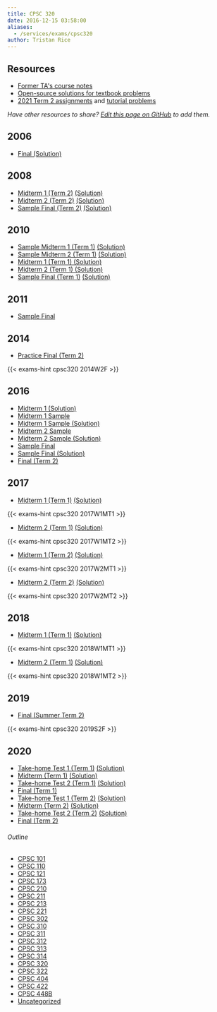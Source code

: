 ```yaml
---
title: CPSC 320
date: 2016-12-15 03:58:00
aliases:
  - /services/exams/cpsc320
author: Tristan Rice
---
```


## Resources

- [Former TA's course notes](https://web.archive.org/web/20230214134857/https://savreline.com/projects/320notes.pdf)
- [Open-source solutions for textbook problems](https://github.com/mathiasuy/Soluciones-Klenberg/)
- [2021 Term 2 assignments](https://web.archive.org/web/20231217163639/http://www.students.cs.ubc.ca/~cs-320/2021W2/index.php?page=assignments&menu=1&submenu=0) and [tutorial problems](https://web.archive.org/web/20231217163656/https://www.students.cs.ubc.ca/~cs-320/2021W2/index.php?page=tutorials&menu=1&submenu=5)

_Have other resources to share? [Edit this page on GitHub](https://github.com/ubccsss/ubccsss.org/edit/master/content/services/exams/cpsc320.md) to add them._

## 2006

- [Final (Solution)](https://web.archive.org/web/20161215035742/http://www.ugrad.cs.ubc.ca/~cs320/2009S/files/old-final-soln.pdf)

## 2008

- [Midterm 1 (Term 2)](/files/exams/2008/cs320-2008-t2-midterm1.pdf) [(Solution)](/files/exams/2008/cs320-2008-t2-midterm1-solution.pdf)
- [Midterm 2 (Term 2)](/files/exams/2008/cs320-2008-t2-midterm2.pdf) [(Solution)](/files/exams/2008/cs320-2008-t2-midterm2-solution.pdf)
- [Sample Final (Term 2)](/files/exams/2008/cs320-2008-t2-sample-final.pdf) [(Solution)](/files/exams/2008/cs320-2008-t2-sample-final-solution.pdf)

## 2010

- [Sample Midterm 1 (Term 1)](/files/exams/2010/cs320-2010-t1-sample-midterm1.pdf) [(Solution)](/files/exams/2010/cs320-2010-t1-sample-midterm1-solution.pdf)
- [Sample Midterm 2 (Term 1)](/files/exams/2010/cs320-2010-t1-sample-midterm2.pdf) [(Solution)](/files/exams/2010/cs320-2010-t1-sample-midterm2-solution.pdf)
- [Midterm 1 (Term 1) (Solution)](/files/exams/2010/cs320-2010-t1-midterm1-solution.pdf)
- [Midterm 2 (Term 1) (Solution)](/files/exams/2010/cs320-2010-t1-midterm2-solution.pdf)
- [Sample Final (Term 1)](/files/exams/2010/cs320-2010-t1-sample-final.pdf) [(Solution)](/files/exams/2010/cs320-2010-t1-sample-final-solution.pdf)

## 2011

- [Sample Final](https://web.archive.org/web/20120201031804/http://www.ugrad.cs.ubc.ca/~cs320/2011W1/handouts/sampleFinal.pdf)

## 2014

- [Practice Final (Term 2)](https://web.archive.org/web/20231217163506if_/https://www.students.cs.ubc.ca/~cs-320/2021W2/handouts/old-exams/2014W2-final-practice.pdf)

{{< exams-hint cpsc320 2014W2F >}}

## 2016

- [Midterm 1 (Solution)](https://ubccsss.org/files/midterm1-real-comments.pdf)
- [Midterm 1 Sample](https://ubccsss.org/files/midterm1-sample.pdf)
- [Midterm 1 Sample (Solution)](https://ubccsss.org/files/midterm1-sample-solutions%281%29_0.pdf)
- [Midterm 2 Sample](https://ubccsss.org/files/midterm2-sample%281%29.pdf)
- [Midterm 2 Sample (Solution)](https://ubccsss.org/files/midterm2-sample-solutions%284%29.pdf)
- [Sample Final](https://ubccsss.org/files/320-2016-final-sample%281%29.pdf)
- [Sample Final (Solution)](https://ubccsss.org/files/320-2016-final-sample-solutions%282%29.pdf)
- [Final (Term 2)](https://web.archive.org/web/20231217163506if_/https://www.students.cs.ubc.ca/~cs-320/2021W2/handouts/old-exams/2016W2-final.pdf)

## 2017

- [Midterm 1 (Term 1)](https://web.archive.org/web/20231217163506if_/https://www.students.cs.ubc.ca/~cs-320/2021W2/handouts/old-exams/2017W1-midterm1.pdf) [(Solution)](https://web.archive.org/web/20231217163506if_/https://www.students.cs.ubc.ca/~cs-320/2021W2/handouts/old-exams/2017W1-midterm1-soln.pdf)

{{< exams-hint cpsc320 2017W1MT1 >}}

- [Midterm 2 (Term 1)](https://web.archive.org/web/20231217163506if_/https://www.students.cs.ubc.ca/~cs-320/2021W2/handouts/old-exams/2017W1-midterm2.pdf) [(Solution)](https://web.archive.org/web/20231217163506if_/https://www.students.cs.ubc.ca/~cs-320/2021W2/handouts/old-exams/2017W1-midterm2-soln.pdf)

{{< exams-hint cpsc320 2017W1MT2 >}}

- [Midterm 1 (Term 2)](https://web.archive.org/web/20231217163506if_/https://www.students.cs.ubc.ca/~cs-320/2021W2/handouts/old-exams/2017W2-midterm1.pdf) [(Solution)](https://web.archive.org/web/20231217163506if_/https://www.students.cs.ubc.ca/~cs-320/2021W2/handouts/old-exams/2017W2-midterm1-soln.pdf)

{{< exams-hint cpsc320 2017W2MT1 >}}

- [Midterm 2 (Term 2)](https://web.archive.org/web/20231217163506if_/https://www.students.cs.ubc.ca/~cs-320/2021W2/handouts/old-exams/2017W2-midterm2.pdf) [(Solution)](https://web.archive.org/web/20231217163506if_/https://www.students.cs.ubc.ca/~cs-320/2021W2/handouts/old-exams/2017W1-midterm2-soln.pdf)

{{< exams-hint cpsc320 2017W2MT2 >}}

## 2018

- [Midterm 1 (Term 1)](https://web.archive.org/web/20231217163506if_/https://www.students.cs.ubc.ca/~cs-320/2021W2/handouts/old-exams/2018W1-midterm1.pdf) [(Solution)](https://web.archive.org/web/20231217163506if_/https://www.students.cs.ubc.ca/~cs-320/2021W2/handouts/old-exams/2018W1-midterm1-soln.pdf)

{{< exams-hint cpsc320 2018W1MT1 >}}

- [Midterm 2 (Term 1)](https://web.archive.org/web/20231217163506if_/https://www.students.cs.ubc.ca/~cs-320/2021W2/handouts/old-exams/2018W1-midterm2.pdf) [(Solution)](https://web.archive.org/web/20231217163506if_/https://www.students.cs.ubc.ca/~cs-320/2021W2/handouts/old-exams/2018W1-midterm2-soln.pdf)

{{< exams-hint cpsc320 2018W1MT2 >}}

## 2019

- [Final (Summer Term 2)](https://web.archive.org/web/20240105020536/https://www.students.cs.ubc.ca/~cs-320/2022W1/handouts/old-exams/2019S2-final.pdf)

{{< exams-hint cpsc320 2019S2F >}}

## 2020

- [Take-home Test 1 (Term 1)](https://web.archive.org/web/20231217163506if_/https://www.students.cs.ubc.ca/~cs-320/2021W2/handouts/old-exams/2020W1-test1.pdf) [(Solution)](https://web.archive.org/web/20231217163506if_/https://www.students.cs.ubc.ca/~cs-320/2021W2/handouts/old-exams/2020W1-test1-soln.pdf)
- [Midterm (Term 1)](https://web.archive.org/web/20231217163506if_/https://www.students.cs.ubc.ca/~cs-320/2021W2/handouts/old-exams/2020W1-midterm.pdf) [(Solution)](https://web.archive.org/web/20231217163506if_/https://www.students.cs.ubc.ca/~cs-320/2021W2/handouts/old-exams/2020W1-midterm-soln.pdf)
- [Take-home Test 2 (Term 1)](https://web.archive.org/web/20231217163506if_/https://www.students.cs.ubc.ca/~cs-320/2021W2/handouts/old-exams/2020W1-test2.pdf) [(Solution)](https://web.archive.org/web/20231217163506if_/https://www.students.cs.ubc.ca/~cs-320/2021W2/handouts/old-exams/2020W1-test2-soln.pdf)
- [Final (Term 1)](https://web.archive.org/web/20231217163506if_/https://www.students.cs.ubc.ca/~cs-320/2021W2/handouts/old-exams/2020W1-final.pdf)
- [Take-home Test 1 (Term 2)](https://web.archive.org/web/20231217163506if_/https://www.students.cs.ubc.ca/~cs-320/2021W2/handouts/old-exams/2020W2-test1.pdf) [(Solution)](https://web.archive.org/web/20231217163506if_/https://www.students.cs.ubc.ca/~cs-320/2021W2/handouts/old-exams/2020W2-test1-soln.pdf)
- [Midterm (Term 2)](https://web.archive.org/web/20231217163506if_/https://www.students.cs.ubc.ca/~cs-320/2021W2/handouts/old-exams/2020W2-midterm.pdf) [(Solution)](https://web.archive.org/web/20231217163506if_/https://www.students.cs.ubc.ca/~cs-320/2021W2/handouts/old-exams/2020W2-midterm-soln.pdf)
- [Take-home Test 2 (Term 2)](https://web.archive.org/web/20231217163506if_/https://www.students.cs.ubc.ca/~cs-320/2021W2/handouts/old-exams/2020W2-test2.pdf) [(Solution)](https://web.archive.org/web/20231217163506if_/https://www.students.cs.ubc.ca/~cs-320/2021W2/handouts/old-exams/2020W2-test2-soln.pdf)
- [Final (Term 2)](https://web.archive.org/web/20231217163506if_/https://www.students.cs.ubc.ca/~cs-320/2021W2/handouts/old-exams/2020W2-final.pdf)

###### Outline

- [CPSC 101](/services/exams/cpsc101)
- [CPSC 110](/services/exams/cpsc110)
- [CPSC 121](/services/exams/cpsc121)
- [CPSC 173](/services/exams/cpsc173)
- [CPSC 210](/services/exams/cpsc210)
- [CPSC 211](/services/exams/cpsc211)
- [CPSC 213](/services/exams/cpsc213)
- [CPSC 221](/services/exams/cpsc221)
- [CPSC 302](/services/exams/cpsc302)
- [CPSC 310](/services/exams/cpsc310)
- [CPSC 311](/services/exams/cpsc311)
- [CPSC 312](/services/exams/cpsc312)
- [CPSC 313](/services/exams/cpsc313)
- [CPSC 314](/services/exams/cpsc314)
- [CPSC 320](/services/exams/cpsc320)
- [CPSC 322](/services/exams/cpsc322)
- [CPSC 404](/services/exams/cpsc404)
- [CPSC 422](/services/exams/cpsc422)
- [CPSC 448B](/services/exams/cpsc448B)
- [Uncategorized](/services/exams/uncategorized)

<script src="https://cdn.jsdelivr.net/npm/bootstrap@5.2.2/dist/js/bootstrap.bundle.min.js" integrity="sha384-MrcW6ZMFYlzcLA8Nl+NtUVF0sA7MsXsP1UyJoMp4YLEuNSfAP+JcXn/tWtIaxVXM" crossorigin="anonymous"></script>
